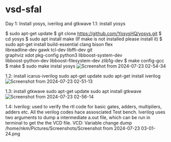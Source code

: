 # vsd-sfal
Day 1: Install yosys, iverilog and gtkwave
1.1: install yosys

$ sudo apt-get update
$ git clone https://github.com/YosysHQ/yosys.git
$ cd yosys
$ sudo apt install make (If make is not installed please install it) 
$ sudo apt-get install build-essential clang bison flex \
    libreadline-dev gawk tcl-dev libffi-dev git \
    graphviz xdot pkg-config python3 libboost-system-dev \
    libboost-python-dev libboost-filesystem-dev zlib1g-dev
$ make config-gcc
$ make 
$ sudo make instal
yosys
![Screenshot from 2024-07-23 02-54-34](https://github.com/user-attachments/assets/61eb255c-02e2-408a-8fcf-77741d4e4a8f)


1.2: install icarus-iverilog
sudo apt-get update
sudo apt-get install iverilog
![Screenshot from 2024-07-23 02-51-13](https://github.com/user-attachments/assets/2141a391-6055-44f6-965e-6fbb0829239e)


1.3: install gtkwave
sudo apt-get update
sudo apt install gtkwave
![Screenshot from 2024-07-23 02-56-14](https://github.com/user-attachments/assets/b135e337-7015-41c2-98a5-b90ea0192c4a)


1.4: Iverilog:
     used to verify the rtl code for basic gates, adders, multipliers, adders etc. 
     All the verilog codes hace assosciated Test bench. 
     Iverilog uses two arguments to dump a intermediate  a.out file, which can be run in terminal to get the the VCD file.
     VCD: Variable change dump
     /home/nkm/Pictures/Screenshots/Screenshot from 2024-07-23 03-01-24.png
